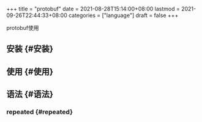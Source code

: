 +++
title = "protobuf"
date = 2021-08-28T15:14:00+08:00
lastmod = 2021-09-26T22:44:33+08:00
categories = ["language"]
draft = false
+++

protobuf使用

<!--more-->


## 安装 {#安装}


## 使用 {#使用}


## 语法 {#语法}


### repeated {#repeated}